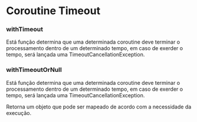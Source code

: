 # Coroutine Timeout

### withTimeout
 
Está função determina que uma determinada coroutine deve terminar o processamento dentro de um determinado tempo,
em caso de exerder o tempo, será lançada uma TimeoutCancellationException.

### withTimeoutOrNull

Está função determina que uma determinada coroutine deve terminar o processamento dentro de um determinado tempo,
em caso de exerder o tempo, será lançada uma TimeoutCancellationException.

Retorna um objeto que pode ser mapeado de acordo com a necessidade da execução.